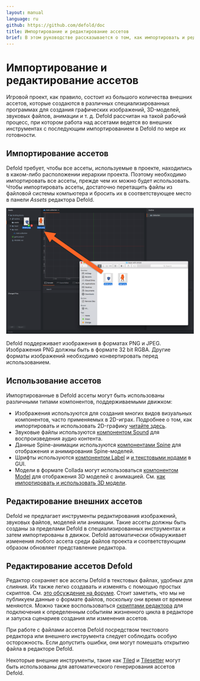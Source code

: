 ```yaml
---
layout: manual
language: ru
github: https://github.com/defold/doc
title: Импортирование и редактирование ассетов
brief: В этом руководстве рассказывается о том, как импортировать и редактировать ассеты.
---
```


# Импортирование и редактирование ассетов

Игровой проект, как правило, состоит из большого количества внешних ассетов, которые создаются в различных специализированных программах для создания графических изображений, 3D-моделей, звуковых файлов, анимации и т. д. Defold рассчитан на такой рабочий процесс, при котором работа над ассетами ведется во внешних инструментах с последующим импортированием в Defold по мере их готовности.


## Импортирование ассетов

Defold требует, чтобы все ассеты, используемые в проекте, находились в каком-либо расположении иерархии проекта. Поэтому необходимо импортировать все ассеты, прежде чем их можно будет использовать. Чтобы импортировать ассеты, достаточно перетащить файлы из файловой системы компьютера и бросить их в соответствующее место в панели *Assets* редактора Defold.

![Importing files](/manuals/images/graphics/import.png)

<div class='sidenote' markdown='1'>
Defold поддерживает изображения в форматах PNG и JPEG. Изображения PNG должны быть в формате 32 bit RGBA. Другие форматы изображений необходимо конвертировать перед использованием.
</div>


## Использование ассетов

Импортированные в Defold ассеты могут быть использованы различными типами компонентов, поддерживаемыми движком:

* Изображения используются для создания многих видов визуальных компонентов, часто применяемых в 2D-играх. Подробнее о том, как импортировать и использовать 2D-графику [читайте здесь](/ru/manuals/importing-graphics).
* Звуковые файлы используются [компонентом Sound](/ru/manuals/sound) для воспроизведения аудио контента.
* Данные Spine-анимации используются [компонентами Spine](/ru/manuals/spinemodel) для отображения и анимирования Spine-моделей.
* Шрифты используются [компонентом Label](/ru/manuals/label) и [и текстовыми нодами](/ru/manuals/gui-text) в GUI.
* Модели в формате Collada могут использоваться [компонентом Model](/ru/manuals/model) для отображения 3D моделей с анимацией. См. [как импортировать и использовать 3D модели](/ru/manuals/importing-models).


## Редактирование внешних ассетов

Defold не предлагает инструменты редактирования изображений, звуковых файлов, моделей или анимации. Такие ассеты должны быть созданы за пределами Defold в специализированных инструментах и затем импортированы в движок. Defold автоматически обнаруживает изменения любого ассета среди файлов проекта и соответствующим образом обновляет представление редактора.


## Редактирование ассетов Defold

Редактор сохраняет все ассеты Defold в текстовых файлах, удобных для слияния. Их также легко создавать и изменять с помощью простых скриптов. См. [это обсуждение на форуме](https://forum.defold.com/t/deftree-a-python-module-for-editing-defold-files/15210). Стоит заметить, что мы не публикуем данные о формате файлов, поскольку они время от времени меняются. Можно также воспользоваться [скриптами редактора](/ru/manuals/editor-scripts/) для подключения к определенным событиям жизненного цикла в редакторе и запуска сценариев создания или изменения ассетов.

При работе с файлами ассетов Defold посредством текстового редактора или внешнего инструмента следует соблюдать особую осторожность. Если допустить ошибки, они могут помешать открытию файла в редакторе Defold.

Некоторые внешние инструменты, такие как [Tiled](/assets/tiled/) и [Tilesetter](https://www.tilesetter.org/beta) могут быть использованы для автоматического генерирования ассетов Defold.
